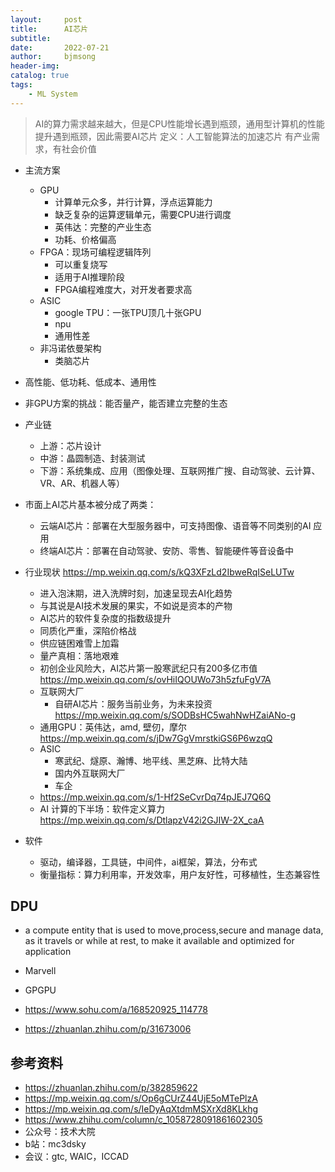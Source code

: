 ```yaml
---
layout:     post
title:      AI芯片
subtitle:   
date:       2022-07-21
author:     bjmsong
header-img: 
catalog: true
tags:
    - ML System
---
```

>AI的算力需求越来越大，但是CPU性能增长遇到瓶颈，通用型计算机的性能提升遇到瓶颈，因此需要AI芯片
>定义：人工智能算法的加速芯片
>有产业需求，有社会价值

- 主流方案
    - GPU
        - 计算单元众多，并行计算，浮点运算能力
        - 缺乏复杂的运算逻辑单元，需要CPU进行调度
        - 英伟达：完整的产业生态
        - 功耗、价格偏高 
    - FPGA：现场可编程逻辑阵列
        - 可以重复烧写
        - 适用于AI推理阶段
        - FPGA编程难度大，对开发者要求高
    - ASIC
        - google TPU：一张TPU顶几十张GPU
        - npu
        - 通用性差
    - 非冯诺依曼架构
        - 类脑芯片
- 高性能、低功耗、低成本、通用性
- 非GPU方案的挑战：能否量产，能否建立完整的生态

- 产业链
    - 上游：芯片设计
    - 中游：晶圆制造、封装测试
    - 下游：系统集成、应用（图像处理、互联网推广搜、自动驾驶、云计算、VR、AR、机器人等）

- 市面上AI芯片基本被分成了两类：
    - 云端AI芯片：部署在大型服务器中，可支持图像、语音等不同类别的AI 应用
    - 终端AI芯片：部署在自动驾驶、安防、零售、智能硬件等音设备中


- 行业现状
    https://mp.weixin.qq.com/s/kQ3XFzLd2IbweRqISeLUTw
    - 进入泡沫期，进入洗牌时刻，加速呈现去AI化趋势
    - 与其说是AI技术发展的果实，不如说是资本的产物
    - AI芯片的软件复杂度的指数级提升
    - 同质化严重，深陷价格战
    - 供应链困难雪上加霜
    - 量产真相：落地艰难
    - 初创企业风险大，AI芯片第一股寒武纪只有200多亿市值
    https://mp.weixin.qq.com/s/ovHiIQOUWo73h5zfuFgV7A
    - 互联网大厂
        - 自研AI芯片：服务当前业务，为未来投资
    https://mp.weixin.qq.com/s/SODBsHC5wahNwHZaiANo-g
    - 通用GPU：英伟达，amd, 壁仞，摩尔
    https://mp.weixin.qq.com/s/jDw7GgVmrstkiGS6P6wzqQ
    - ASIC
        - 寒武纪、燧原、瀚博、地平线、黑芝麻、比特大陆
        - 国内外互联网大厂
        - 车企
    - https://mp.weixin.qq.com/s/1-Hf2SeCvrDq74pJEJ7Q6Q
    - AI 计算的下半场：软件定义算力
    https://mp.weixin.qq.com/s/DtlapzV42i2GJIW-2X_caA

- 软件
    - 驱动，编译器，工具链，中间件，ai框架，算法，分布式
    - 衡量指标：算力利用率，开发效率，用户友好性，可移植性，生态兼容性

## DPU
- a compute entity that is used to move,process,secure and manage data, as it travels or while at rest, to make it available and optimized for application
- Marvell 



- GPGPU
- https://www.sohu.com/a/168520925_114778
- https://zhuanlan.zhihu.com/p/31673006




## 参考资料
- https://zhuanlan.zhihu.com/p/382859622
- https://mp.weixin.qq.com/s/Op6gCUrZ44UjE5oMTePlzA
- https://mp.weixin.qq.com/s/IeDyAqXtdmMSXrXd8KLkhg
- https://www.zhihu.com/column/c_1058728091861602305
- 公众号：技术大院
- b站：mc3dsky
- 会议：gtc, WAIC，ICCAD
